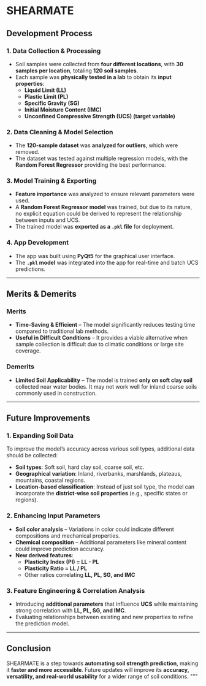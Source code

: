 # SHEARMATE

## Development Process

### **1. Data Collection & Processing**
- Soil samples were collected from **four different locations**, with **30 samples per location**, totaling **120 soil samples**.
- Each sample was **physically tested in a lab** to obtain its **input properties**:
  - **Liquid Limit (LL)**
  - **Plastic Limit (PL)**
  - **Specific Gravity (SG)**
  - **Initial Moisture Content (IMC)**
  - **Unconfined Compressive Strength (UCS) (target variable)**

### **2. Data Cleaning & Model Selection**
- The **120-sample dataset** was **analyzed for outliers**, which were removed.
- The dataset was tested against multiple regression models, with the **Random Forest Regressor** providing the best performance.

### **3. Model Training & Exporting**
- **Feature importance** was analyzed to ensure relevant parameters were used.
- A **Random Forest Regressor model** was trained, but due to its nature, no explicit equation could be derived to represent the relationship between inputs and UCS.
- The trained model was **exported as a `.pkl` file** for deployment.

### **4. App Development**
- The app was built using **PyQt5** for the graphical user interface.
- The **`.pkl` model** was integrated into the app for real-time and batch UCS predictions.

---

## Merits & Demerits

### **Merits**
- **Time-Saving & Efficient** – The model significantly reduces testing time compared to traditional lab methods.
- **Useful in Difficult Conditions** – It provides a viable alternative when sample collection is difficult due to climatic conditions or large site coverage.

### **Demerits**
- **Limited Soil Applicability** – The model is trained **only on soft clay soil** collected near water bodies. It may not work well for inland coarse soils commonly used in construction.

---

## Future Improvements

### **1. Expanding Soil Data**
To improve the model’s accuracy across various soil types, additional data should be collected:
- **Soil types**: Soft soil, hard clay soil, coarse soil, etc.
- **Geographical variation**: Inland, riverbanks, marshlands, plateaus, mountains, coastal regions.
- **Location-based classification**: Instead of just soil type, the model can incorporate the **district-wise soil properties** (e.g., specific states or regions).

### **2. Enhancing Input Parameters**
- **Soil color analysis** – Variations in color could indicate different compositions and mechanical properties.
- **Chemical composition** – Additional parameters like mineral content could improve prediction accuracy.
- **New derived features**:
  - **Plasticity Index (PI) = LL - PL**
  - **Plasticity Ratio = LL / PL**
  - Other ratios correlating **LL, PL, SG, and IMC**

### **3. Feature Engineering & Correlation Analysis**
- Introducing **additional parameters** that influence **UCS** while maintaining strong correlation with **LL, PL, SG, and IMC**.
- Evaluating relationships between existing and new properties to refine the prediction model.

---

## Conclusion
SHEARMATE is a step towards **automating soil strength prediction**, making it **faster and more accessible**. Future updates will improve its **accuracy, versatility, and real-world usability** for a wider range of soil conditions.
"""
